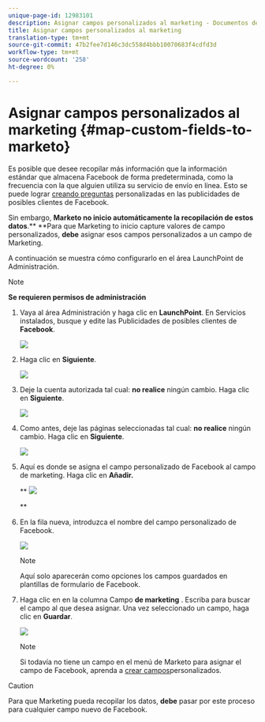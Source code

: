 ```yaml
---
unique-page-id: 12983101
description: Asignar campos personalizados al marketing - Documentos de marketing - Documentación del producto
title: Asignar campos personalizados al marketing
translation-type: tm+mt
source-git-commit: 47b2fee7d146c3dc558d4bbb10070683f4cdfd3d
workflow-type: tm+mt
source-wordcount: '258'
ht-degree: 0%

---
```



# Asignar campos personalizados al marketing {#map-custom-fields-to-marketo}

Es posible que desee recopilar más información que la información estándar que almacena Facebook de forma predeterminada, como la frecuencia con la que alguien utiliza su servicio de envío en línea. Esto se puede lograr [creando preguntas](https://www.facebook.com/business/help/774623835981457?helpref=uf_permalink) personalizadas en las publicidades de posibles clientes de Facebook.

Sin embargo, **Marketo no inicio automáticamente la recopilación de estos datos**.** **Para que Marketing to inicio capture valores de campo personalizados, **debe** asignar esos campos personalizados a un campo de Marketing.

A continuación se muestra cómo configurarlo en el área LaunchPoint de Administración.

>[!NOTE]
>
>**Se requieren permisos de administración**

1. Vaya al área Administración y haga clic en **LaunchPoint**. En Servicios instalados, busque y edite las Publicidades de posibles clientes de **Facebook**.

   ![](assets/image2017-10-24-9-3a32-3a16.png)

1. Haga clic en **Siguiente**.

   ![](assets/image2017-10-24-14-3a55-3a13.png)

1. Deje la cuenta autorizada tal cual: **no realice** ningún cambio. Haga clic en **Siguiente**.

   ![](assets/image2017-10-24-14-3a56-3a48.png)

1. Como antes, deje las páginas seleccionadas tal cual: **no realice** ningún cambio. Haga clic en **Siguiente**.

   ![](assets/image2017-10-24-15-3a0-3a54.png)

1. Aquí es donde se asigna el campo personalizado de Facebook al campo de marketing. Haga clic en **Añadir.**

   ** ![](assets/image2017-10-24-9-3a33-3a49.png)

   **

1. En la fila nueva, introduzca el nombre del campo personalizado de Facebook.

   ![](assets/image2017-10-24-9-3a37-3a3.png)

   >[!NOTE]
   >
   >Aquí solo aparecerán como opciones los campos guardados en plantillas de formulario de Facebook.

1. Haga clic en en la columna Campo **de marketing** . Escriba para buscar el campo al que desea asignar. Una vez seleccionado un campo, haga clic en **Guardar**.

   ![](assets/image2017-10-24-11-3a16-3a42.png)

   >[!NOTE]
   >
   >Si todavía no tiene un campo en el menú de Marketo para asignar el campo de Facebook, aprenda a [crear campos](../../../../product-docs/administration/field-management/create-a-custom-field-in-marketo.md)personalizados.

>[!CAUTION]
>
>Para que Marketing pueda recopilar los datos, **debe** pasar por este proceso para cualquier campo nuevo de Facebook.

